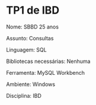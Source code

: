# TP1 de IBD
Nome: SBBD 25 anos

Assunto: Consultas

Linguagem: SQL

Bibliotecas necessárias: Nenhuma

Ferramenta: MySQL Workbench

Ambiente: Windows

Disciplina: IBD